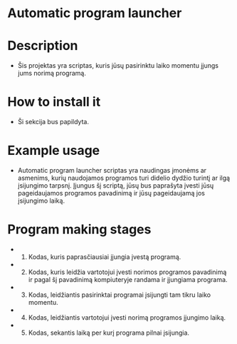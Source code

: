 # Automatic program launcher

# Description

* Šis projektas yra scriptas, kuris jūsų pasirinktu laiko momentu įjungs jums norimą programą.

# How to install it

* Ši sekcija bus papildyta.

# Example usage
* Automatic program launcher scriptas yra naudingas įmonėms ar asmenims, kurių naudojamos            programos turi didelio dydžio turintį ar ilgą įsijungimo tarpsnį. Įjungus šį scriptą, jūsų bus     paprašyta įvesti jūsų pageidaujamos programos pavadinimą ir jūsų pageidaujamą jos įsijungimo       laiką.

# Program making stages

*  1. Kodas, kuris paprasčiausiai įjungia įvestą programą.
*  2. Kodas, kuris leidžia vartotojui įvesti norimos programos pavadinimą ir pagal šį pavadinimą kompiuteryje randama ir įjungiama programa.
*  3. Kodas, leidžiantis pasirinktai programai įsijungti tam tikru laiko momentu.
*  4. Kodas, leidžiantis vartotojui įvesti norimą programos įjungimo laiką.
*  5. Kodas, sekantis laiką per kurį programa pilnai įsijungia.


